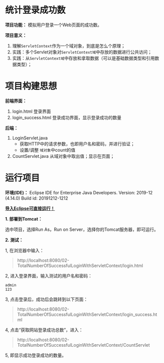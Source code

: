 # 统计登录成功数

**项目功能：** 模拟用户登录一个Web页面的成功数。

**项目意义：**

1. 理解`ServletContext`作为一个域对象，到底是怎么个原理；
2. 实践：多个Servlet对象对`ServletContext域`中存放的数据进行公共访问；
3. 实践：从`ServletContext域`中存放和拿取数据（可以是基础数据类型和引用数据类型）；



# 项目构建思想

**前端界面：**

1. login.html		登录界面
2. login_success.html        登录成功界面，显示登录成功的数量

**后端：**

1. LoginServlet.java
   - 获取HTTP中的请求参数，也即用户名和密码，并进行验证；
   - 设置/调整 `域对象`中count的值
2. CountServlet.java        从域对象中取出值；显示在页面；



# 运行项目

**环境(IDE)：**
	Eclipse IDE for Enterprise Java Developers.
	Version: 2019-12 (4.14.0)
	Build id: 20191212-1212

<u>**导入Eclipse可直接运行！**</u>



**1. 部署到Tomcat：**

选中项目，选择Run As，Run on Server，选择你的Tomcat服务器，即可运行。



**2. 测试：**

1, 在浏览器中输入：

> http://localhost:8080/02-TotalNumberOfSuccessfulLoginWithServletContext/login.html



2, 进入登录界面，输入测试的用户名和密码：

```
admin
123
```



3, 点击登录后，成功后会跳转到以下页面：

> http://localhost:8080/02-TotalNumberOfSuccessfulLoginWithServletContext/login_success.html



4, 点击“获取网站登录成功总数”，进入：

> http://localhost:8080/02-TotalNumberOfSuccessfulLoginWithServletContext/CountServlet



5, 即显示成功登录成功的数量。

